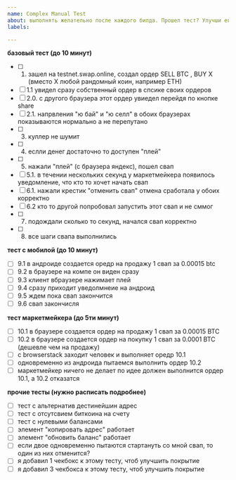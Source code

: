 ```yaml
---
name: Complex Manual Test
about: выполнять желательно после каждого билда. Прошел тест? Улучши его, добавь чекбоксы
labels: 

---
```


**базовый тест (до 10 минут)**
- [ ] 1. зашел на testnet.swap.online, создал ордер SELL BTC , BUY X (вместо X любой рандомный коин, например ETH)
- [ ] 1.1 увидел сразу собственный ордер в спсике своих ордеров
- [ ] 2.0. с другого браузера этот ордер увиедел перейдя по кнопке share
- [ ] 2.1. напрвления "ю бай" и "ю селл" в обоих браузерах показываются нормально а не перепутано
- [ ] 3. куллер не шумит
- [ ] 4. еслли денег достаточно то доступен "плей"
- [ ] 5. нажали "плей" (с браузера яндекс), пошел свап
- [ ] 5.1. в течении нескольких секунд у маркетмейкера появилось уведомление, что кто то хочет начать свап
- [ ] 6.1. нажали крестик "отменить свап" отмена сработала у обоих корректно
- [ ] 6.2 кто то другой попробовал запустить этот свап и не сммог
- [ ] 7. подождали сколько то секунд, начался свап корректно
- [ ] 8. все шаги свапа выполнились

**тест с мобилой (до 10 минут)**
- [ ] 9.1 в андроиде создается оредр на продажу 1 свап за 0.00015 btc
- [ ] 9.2 в браузере на компе он виден сразу
- [ ] 9.3 клиент  вбраузере нажимает плей
- [ ] 9.4 сразу приходит уведолмнеие на андроид
- [ ] 9.5 ждем пока свап закончится
- [ ] 9.6 свап закончисля

**тест маркетмейкера (до 5ти минут)**
- [ ] 10.1 в браузере создается ордер на продажу 1 свап за 0.00015 BTC
- [ ] 10.2 в браузере создается ордер на покупку 1 свап за 0.0001 BTC (дешевле чем на продажу)
- [ ] с browserstack заходит человек и выполняет оредр 10.1
- [ ] одновременно из андроида пытаемся выполнить ордер 10.2
- [ ] маркетмейкер ничего не делает по идее должен выполнится ордер 10.1, а 10.2 отказатся

**прочие тесты (нужно расписать подробнее)**
- [ ]  тест с альтернатив дестинейшин адрес
- [ ]  тест с отсутсвием биткоина на счету
- [ ]  тест с нулевыми балансами
- [ ]  элемент "копировать адрес" работает
- [ ]  элемент "обновить баланс" работает
- [ ]  если двое одновременно пытаются стартануть со мной свап, то один из них отменится?
- [ ]  я добавил 1 чекбокс к этому тесту, чтоб улучшить покрытие 
- [ ]  я добавил 3 чекбокса к этому тесту, чтоб улучшить покрытие
